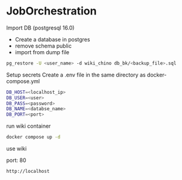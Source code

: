 # JobOrchestration

Import DB (postgresql 16.0)

- Create a database in postgres
- remove schema public
- import from dump file

```bash
pg_restore -U <user_name> -d wiki_chino db_bk/<backup_file>.sql
```


Setup secrets
Create a .env file in the same directory as docker-compose.yml
```bash
DB_HOST=<localhost_ip>
DB_USER=<user>
DB_PASS=<password>
DB_NAME=<databse_name>
DB_PORT=<port>
```

run wiki container

```bash
docker compose up -d
```


use wiki

port: 80
```bash
http://localhost
```